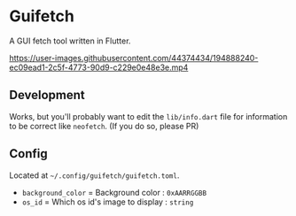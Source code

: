 # Guifetch
A GUI fetch tool written in Flutter.



https://user-images.githubusercontent.com/44374434/194888240-ec09ead1-2c5f-4773-90d9-c229e0e48e3e.mp4



## Development
Works, but you'll probably want to edit the `lib/info.dart` file for information to be correct like `neofetch`. (If you do so, please PR)

## Config
Located at `~/.config/guifetch/guifetch.toml`.
- `background_color` = Background color : `0xAARRGGBB`
- `os_id` = Which os id's image to display : `string`
